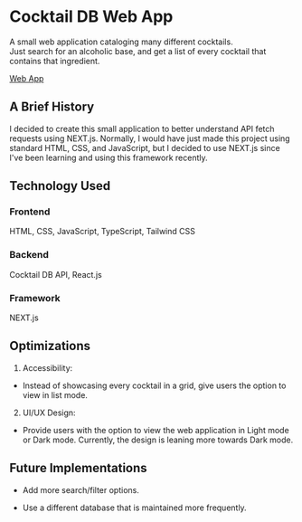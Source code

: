 # Cocktail DB Web App

<p>
A small web application cataloging many different cocktails.
<br>
Just search for an alcoholic base, and get a list of every cocktail that contains that ingredient.
</p>

<a href="cocktail-ggrivicnw-james-projects-95afde4c.vercel.app">Web App</a>

## A Brief History
<p>
I decided to create this small application to better understand API fetch requests using NEXT.js. Normally, I would have just made this project using standard HTML, CSS, and JavaScript, but I decided to use NEXT.js since I've been learning and using this framework recently.
</p>

## Technology Used
<h3>Frontend</h3>
<p>
  HTML, CSS, JavaScript, TypeScript, Tailwind CSS
</p>

<h3>Backend</h3>
<p>
  Cocktail DB API, React.js
</p>

<h3>Framework</h3>
<p>
  NEXT.js
</p>

## Optimizations
<p>
  
1. Accessibility:
- Instead of showcasing every cocktail in a grid, give users the option to view in list mode.

2. UI/UX Design:
- Provide users with the option to view the web application in Light mode or Dark mode. Currently, the design is leaning more towards Dark mode.
</p>

## Future Implementations
<p>
  
  - Add more search/filter options.
  
  - Use a different database that is maintained more frequently.
</p>
